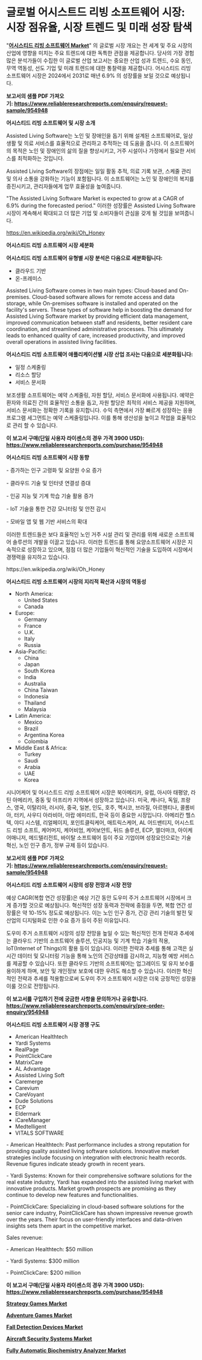 <p><h1>글로벌 어시스트드 리빙 소프트웨어 시장: 시장 점유율, 시장 트렌드 및 미래 성장 탐색</h1></p><p>"<strong><a href="https://www.reliableresearchreports.com/assisted-living-software-r954948">어시스티드 리빙 소프트웨어 Market</a></strong>" 의 글로벌 시장 개요는 전 세계 및 주요 시장의 산업에 영향을 미치는 주요 트렌드에 대한 독특한 관점을 제공합니다. 당사의 가장 경험 많은 분석가들이 수집한 이 글로벌 산업 보고서는 중요한 산업 성과 트렌드, 수요 동인, 무역 역동성, 선도 기업 및 미래 트렌드에 대한 통찰력을 제공합니다. 어시스티드 리빙 소프트웨어 시장은 2024에서 2031로 매년 6.9% 의 성장률을 보일 것으로 예상됩니다.</p>
<p><strong>보고서의 샘플 PDF 가져오기:&nbsp;<a href="https://www.reliableresearchreports.com/enquiry/request-sample/954948">https://www.reliableresearchreports.com/enquiry/request-sample/954948</a></strong></p>
<p><strong>어시스티드 리빙 소프트웨어 및 시장 소개</strong></p>
<p><p>Assisted Living Software는 노인 및 장애인을 돕기 위해 설계된 소프트웨어로, 일상 생활 및 의료 서비스를 효율적으로 관리하고 추적하는 데 도움을 줍니다. 이 소프트웨어의 목적은 노인 및 장애인의 삶의 질을 향상시키고, 거주 시설이나 가정에서 필요한 서비스를 최적화하는 것입니다. </p><p>Assisted Living Software의 장점에는 일일 활동 추적, 의료 기록 보관, 스케줄 관리 및 의사 소통을 강화하는 기능이 포함됩니다. 이 소프트웨어는 노인 및 장애인의 복지를 증진시키고, 관리자들에게 업무 효율성을 높여줍니다. </p><p>"The Assisted Living Software Market is expected to grow at a CAGR of 6.9% during the forecasted period." 이러한 성장률은 Assisted Living Software 시장이 계속해서 확대되고 더 많은 기업 및 소비자들이 관심을 갖게 될 것임을 보여줍니다.</p></p>
<p><a href="https://en.wikipedia.org/wiki/Oh_Honey">https://en.wikipedia.org/wiki/Oh_Honey</a></p>
<p><strong>어시스티드 리빙 소프트웨어 시장 세분화</strong></p>
<p><strong>어시스티드 리빙 소프트웨어 유형별 시장 분석은 다음으로 세분화됩니다:</strong></p>
<p><ul><li>클라우드 기반</li><li>온-프레미스</li></ul></p>
<p><p>Assisted Living Software comes in two main types: Cloud-based and On-premises. Cloud-based software allows for remote access and data storage, while On-premises software is installed and operated on the facility's servers. These types of software help in boosting the demand for Assisted Living Software market by providing efficient data management, improved communication between staff and residents, better resident care coordination, and streamlined administrative processes. This ultimately leads to enhanced quality of care, increased productivity, and improved overall operations in assisted living facilities.</p></p>
<p><strong>어시스티드 리빙 소프트웨어 애플리케이션별 시장 산업 조사는 다음으로 세분화됩니다:</strong></p>
<p><ul><li>일정 스케줄링</li><li>리소스 할당</li><li>서비스 문서화</li></ul></p>
<p><p>보조생활 소프트웨어는 예약 스케줄링, 자원 할당, 서비스 문서화에 사용됩니다. 예약은 환자와 의료진 간의 효율적인 소통을 돕고, 자원 할당은 최적의 서비스 제공을 지원하며, 서비스 문서화는 정확한 기록을 유지합니다. 수익 측면에서 가장 빠르게 성장하는 응용 프로그램 세그먼트는 예약 스케줄링입니다. 이를 통해 생산성을 높이고 작업을 효율적으로 관리 할 수 있습니다.</p></p>
<p><strong>이 보고서 구매(단일 사용자 라이센스의 경우 가격 3900 USD): <a href="https://www.reliableresearchreports.com/purchase/954948">https://www.reliableresearchreports.com/purchase/954948</a></strong></p>
<p><strong>어시스티드 리빙 소프트웨어 시장 동향</strong></p>
<p><p>- 증가하는 인구 고령화 및 요양원 수요 증가</p><p>- 클라우드 기술 및 인터넷 연결성 증대</p><p>- 인공 지능 및 기계 학습 기술 활용 증가</p><p>- IoT 기술을 통한 건강 모니터링 및 안전 감시</p><p>- 모바일 앱 및 웹 기반 서비스의 확대</p><p>이러한 트렌드들은 보다 효율적인 노인 거주 시설 관리 및 관리를 위해 새로운 소프트웨어 솔루션의 개발을 이끌고 있습니다. 이러한 트렌드를 통해 요양소프트웨어 시장은 지속적으로 성장하고 있으며, 점점 더 많은 기업들이 혁신적인 기술을 도입하여 시장에서 경쟁력을 유지하고 있습니다.</p></p>
<p>https://en.wikipedia.org/wiki/Oh_Honey</p>
<p><strong>어시스티드 리빙 소프트웨어 시장의 지리적 확산과 시장의 역동성</strong></p>
<p><ul>
    <li>
        North America:
        <ul>
            <li>United States</li>
            <li>Canada</li>
        </ul>
    </li>
    <li>
        Europe:
        <ul>
            <li>Germany</li>
            <li>France</li>
            <li>U.K.</li>
            <li>Italy</li>
            <li>Russia</li>
        </ul>
    </li>
    <li>
        Asia-Pacific:
        <ul>
            <li>China</li>
            <li>Japan</li>
            <li>South Korea</li>
            <li>India</li>
            <li>Australia</li>
            <li>China Taiwan</li>
            <li>Indonesia</li>
            <li>Thailand</li>
            <li>Malaysia</li>
        </ul>
    </li>
    <li>
        Latin America:
        <ul>
            <li>Mexico</li>
            <li>Brazil</li>
            <li>Argentina Korea</li>
            <li>Colombia</li>
        </ul>
    </li>
    <li>
        Middle East & Africa:
        <ul>
            <li>Turkey</li>
            <li>Saudi</li>
            <li>Arabia</li>
            <li>UAE</li>
            <li>Korea</li>
        </ul>
    </li>
    </ul></p>
<p><p>시니어케어 및 어시스트드 리빙 소프트웨어 시장은 북아메리카, 유럽, 아시아 태평양, 라틴 아메리카, 중동 및 아프리카 지역에서 성장하고 있습니다. 미국, 캐나다, 독일, 프랑스, 영국, 이탈리아, 러시아, 중국, 일본, 인도, 호주, 멕시코, 브라질, 아르헨티나, 콜롬비아, 터키, 사우디 아라비아, 아랍 에미리트, 한국 등이 중요한 시장입니다. 아메리칸 헬스텍, 야디 시스템, 리얼페이지, 포인트클릭케어, 매트릭스케어, AL 어드밴티지, 어시스트드 리빙 소프트, 케어머지, 케어비엄, 케어보얀트, 뒤드 솔루션, ECP, 엘더마크, 아이케어매니저, 메드텔리전트, 바이탈 소프트웨어 등이 주요 기업이며 성장요인으로는 기술 혁신, 노인 인구 증가, 정부 규제 등이 있습니다.</p></p>
<p><strong>보고서의 샘플 PDF 가져오기:&nbsp;<a href="https://www.reliableresearchreports.com/enquiry/request-sample/954948">https://www.reliableresearchreports.com/enquiry/request-sample/954948</a></strong></p>
<p><strong>어시스티드 리빙 소프트웨어 시장의 성장 전망과 시장 전망</strong></p>
<p><p>예상 CAGR(복합 연간 성장률)은 예상 기간 동안 도우미 주거 소프트웨어 시장에서 크게 증가할 것으로 예상됩니다. 혁신적인 성장 동력과 전략에 중점을 두면, 복합 연간 성장률은 약 10-15% 정도로 예상됩니다. 이는 노인 인구 증가, 건강 관리 기술의 발전 및 산업의 디지털화로 인한 수요 증가 등이 주된 이유입니다.</p><p>도우미 주거 소프트웨어 시장의 성장 전망을 높일 수 있는 혁신적인 전개 전략과 추세에는 클라우드 기반의 소프트웨어 솔루션, 인공지능 및 기계 학습 기술의 적용, IoT(Internet of Things)의 활용 등이 있습니다. 이러한 전략과 추세를 통해 고객은 실시간 데이터 및 모니터링 기능을 통해 노인의 건강상태를 감시하고, 지능형 예방 서비스를 제공할 수 있습니다. 또한 클라우드 기반의 소프트웨어는 업그레이드 및 유지 보수를 용이하게 하며, 보안 및 개인정보 보호에 대한 우려도 해소할 수 있습니다. 이러한 혁신적인 전략과 추세를 적용함으로써 도우미 주거 소프트웨어 시장은 더욱 긍정적인 성장을 이룰 것으로 전망됩니다.</p></p>
<p><strong>이 보고서를 구입하기 전에 궁금한 사항을 문의하거나 공유합니다. <a href="https://www.reliableresearchreports.com/enquiry/pre-order-enquiry/954948">https://www.reliableresearchreports.com/enquiry/pre-order-enquiry/954948</a></strong></p>
<p><strong>어시스티드 리빙 소프트웨어 시장 경쟁 구도</strong></p>
<p><ul><li>American Healthtech</li><li>Yardi Systems</li><li>RealPage</li><li>PointClickCare</li><li>MatrixCare</li><li>AL Advantage</li><li>Assisted Living Soft</li><li>Caremerge</li><li>Carevium</li><li>CareVoyant</li><li>Dude Solutions</li><li>ECP</li><li>Eldermark</li><li>iCareManager</li><li>Medtelligent</li><li>VITALS SOFTWARE</li></ul></p>
<p><p>- American Healthtech: Past performance includes a strong reputation for providing quality assisted living software solutions. Innovative market strategies include focusing on integration with electronic health records. Revenue figures indicate steady growth in recent years.</p><p>- Yardi Systems: Known for their comprehensive software solutions for the real estate industry, Yardi has expanded into the assisted living market with innovative products. Market growth prospects are promising as they continue to develop new features and functionalities.</p><p>- PointClickCare: Specializing in cloud-based software solutions for the senior care industry, PointClickCare has shown impressive revenue growth over the years. Their focus on user-friendly interfaces and data-driven insights sets them apart in the competitive market.</p><p>Sales revenue:</p><p>- American Healthtech: $50 million</p><p>- Yardi Systems: $300 million</p><p>- PointClickCare: $200 million</p></p>
<p><strong>이 보고서 구매(단일 사용자 라이센스의 경우 가격 3900 USD): <a href="https://www.reliableresearchreports.com/purchase/954948">https://www.reliableresearchreports.com/purchase/954948</a></strong></p>
<p><strong><p><a href="https://issuu.com/reportprime-2/docs/strategy-games-market-size-2030.pptx">Strategy Games Market</a></p><p><a href="https://issuu.com/reportprime-2/docs/adventure-games-market-size-2030.pptx">Adventure Games Market</a></p><p><a href="https://github.com/jakobeblake56/Market-Research-Report-List-1/blob/main/fall-detection-devices-market.md">Fall Detection Devices Market</a></p><p><a href="https://issuu.com/reportprime-2/docs/aircraft-security-systems-market-size-2030.pptx">Aircraft Security Systems Market</a></p><p><a href="https://github.com/julian6Skinner/Market-Research-Report-List-1/blob/main/fully-automatic-biochemistry-analyzer-market.md">Fully Automatic Biochemistry Analyzer Market</a></p></strong></p>
<p></p>